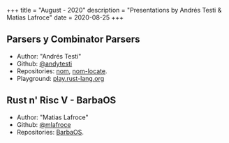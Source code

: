 +++
title = "August - 2020"
description = "Presentations by Andrés Testi & Matias Lafroce"
date = 2020-08-25
+++

## Parsers y Combinator Parsers
 - Author: "Andrés Testi"
 - Github: [@andytesti](https://github.com/andytesti)
 - Repositories: [nom](https://github.com/Geal/nom), [nom-locate](https://github.com/fflorent/nom_locate).
 - Playground: [play.rust-lang.org](https://play.rust-lang.org/?version=stable&mode=debug&edition=2018&gist=cfdca7b4146f444d4ec3e91c9714779e)

 ## Rust n' Risc V - BarbaOS
  - Author: "Matias Lafroce"
  - Github: [@mlafroce](ttps://github.com/mlafroce)
  - Repositories: [BarbaOS](https://github.com/mlafroce/barbaos).
